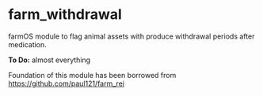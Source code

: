 # farm_withdrawal

farmOS module to flag animal assets with produce withdrawal periods after medication.

**To Do:** almost everything

Foundation of this module has been borrowed from https://github.com/paul121/farm_rei
